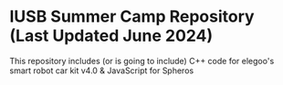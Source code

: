 # IUSB Summer Camp Repository (Last Updated June 2024)
This repository includes (or is going to include) C++ code for elegoo's smart robot car kit v4.0 &amp; JavaScript for Spheros
